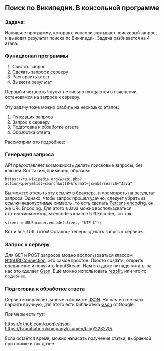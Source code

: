 ## Поиск по Википедии. В консольной программе

### Задача:
Напишите программу, которая с консоли считывает поисковый запрос, и выводит результат поиска по Википедии. Задача разбивается на 4 этапа:

### Функционал программы
1. Считать запрос
2. Сделать запрос к серверу
3. Распарсить ответ
4. Вывести результат

Первый и четвертый пункт не сильно нуждаются в пояснении, остановимся на запросе к серверу.
<br><br>
Эту задачу тоже можно разбить на несколько этапов:
1. Генерация запроса
2. Запрос к серверу
3. Подготовка к обработке ответа
4. Обработка ответа

Рассмотрим это подробнее:

### Генерация запроса
API предоставляет возможность делать поисковые запросы, без ключей. Вот таким, примерно, образом:
```
https://ru.wikipedia.org/w/api.php?action=query&list=search&utf8=&format=json&srsearch="Java"
```
Вы можете открыть эту ссылку в браузере, и посмотреть на результат запроса.
Однако, чтобы запрос прошел удачно, следует убрать из ссылки недопустимые символы, то есть сделать [Percent-encoding](https://en.wikipedia.org/wiki/Percent-encoding "Percent-encoding"), он же URL Encoding.
Для этого в Java можно воспользоваться статическим методом encode в классе URLEncoder, вот так:
```
street = URLEncoder.encode(street, "UTF-8");  
```
Вот и всё, URL готов! Осталось теперь сделать запрос к серверу…
### Запрос к серверу
Для GET и POST запросов можно воспользоваться классом [HttpURLConnection](https://docs.oracle.com/javase/10/docs/api/java/net/HttpURLConnection.htmlHttpURLConnection "HttpURLConnection"). Это самое простое. Просто создать, открыть соединение и получить InputStream. Нам его даже не надо читать, за нас это сделает [Gson](https://github.com/google/gson "Gson").
Ещё можно использовать [retrofit](https://square.github.io/retrofit/ "retrofit"), или что-то подобное.
### Подготовка к обработке ответа
Сервер возвращает данные в формате [JSON](https://en.wikipedia.org/wiki/JSONJSON "JSON").
Но нам его не надо парсить вручную, для этого есть библиотека [Gson](https://github.com/google/gson "Gson") от Google.

Примеры есть тут:

https://github.com/google/gson <br>
https://habrahabr.ru/company/naumen/blog/228279/

Если остаётся время, можно написать получение статьи, выбранной при поиске и так далее.